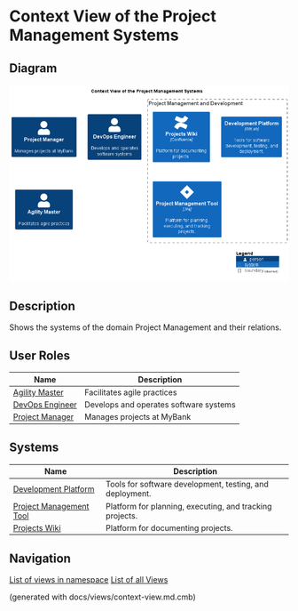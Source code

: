 # Context View of the Project Management Systems

## Diagram
![Context View of the Project Management Systems](../../mybank/project-management/context-view.png)

## Description
Shows the systems of the domain Project Management and their relations.
## User Roles
| Name | Description |
|---|---|
| [Agility Master](../../mybank/project-management/agility-master.md) | Facilitates agile practices |
| [DevOps Engineer](../../mybank/project-management/devops-engineer.md) | Develops and operates software systems |
| [Project Manager](../../mybank/project-management/project-manager.md) | Manages projects at MyBank |
## Systems
| Name | Description |
|---|---|
| [Development Platform](../../mybank/project-management/gitlab.md) | Tools for software development, testing, and deployment. |
| [Project Management Tool](../../mybank/project-management/jira.md) | Platform for planning, executing, and tracking projects. |
| [Projects Wiki](../../mybank/project-management/confluence.md) | Platform for documenting projects. |


## Navigation
[List of views in namespace](./views-in-namespace.md)
[List of all Views](../../views.md)

(generated with docs/views/context-view.md.cmb)
